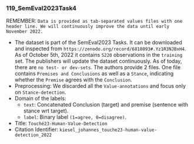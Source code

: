 ### 119_SemEval2023Task4
REMEMBER: `Data is provided as tab-separated values files with one header line. We will continuously improve the data until early November 2022.`
- The dataset is part of the SemEval2023 Tasks.
It can be downloaded and inspected from `https://zenodo.org/record/6818093#.Yz1R3NJBxH4`.
As of October 5th, 2022 it contains `5220` observations in the `training` set.
The publishers will update the dataset continuously.
As of today, there are `no test- or dev-sets`.
The authors provide 2 files. One file contains `Premises and Conclusions` as well as a `Stance`, indicating whether the `Premise` agrees with the `Conclusion`.
- Preprocessing: We discarded all the `Value-annotations` and focus only on `Stance-detection`.
- Domain of the labels:
  - `text`: Concatenated Conclusion (target) and premise (sentence with stance wrt target).
  - `label`: Binary label `(1=agree, 0=disagree)`.
- Title: `Touché23-Human-Value-Detection`
- Citation Identifier: `kiesel_johannes_touche23-human-value-detection_2022`